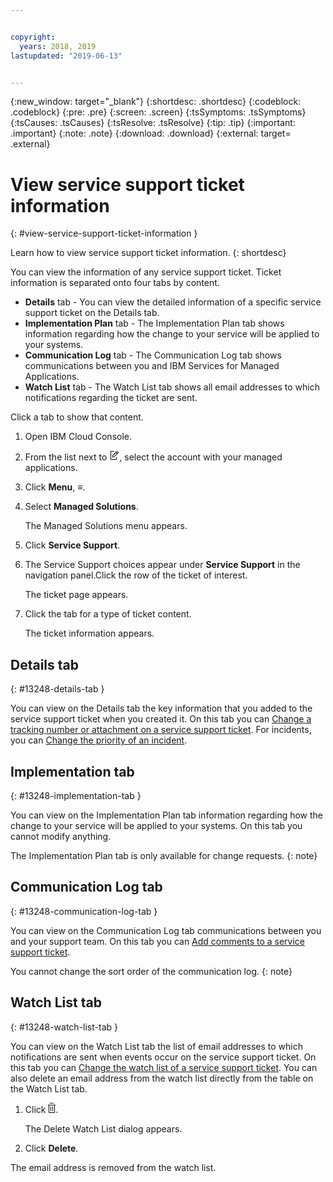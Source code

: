 ```yaml
---


copyright:
  years: 2018, 2019
lastupdated: "2019-06-13"


---
```


{:new_window: target="_blank"} 
{:shortdesc: .shortdesc} 
{:codeblock: .codeblock} 
{:pre: .pre} 
{:screen: .screen} 
{:tsSymptoms: .tsSymptoms} 
{:tsCauses: .tsCauses} 
{:tsResolve: .tsResolve} 
{:tip: .tip} 
{:important: .important} 
{:note: .note} 
{:download: .download} 
{:external: target= .external} 

# View service support ticket information
{: #view-service-support-ticket-information } 

Learn how to view service support ticket information.
{: shortdesc} 

You can view the information of any service support ticket. Ticket
information is separated onto four tabs by content.

  - **Details** tab - You can view the detailed information of a
    specific service support ticket on the Details tab.
  - **Implementation Plan** tab - The Implementation Plan tab shows
    information regarding how the change to your service will be applied
    to your systems.
  - **Communication Log** tab - The Communication Log tab shows
    communications between you and IBM Services for Managed
    Applications.
  - **Watch List** tab - The Watch List tab shows all email addresses to
    which notifications regarding the ticket are sent.

Click a tab to show that content.

1.  Open IBM Cloud Console.

2.  From the list next to <svg aria-label="pencil with paper"
    alt="pencil with paper" viewBox="0 0 32 32" width="16"
    height="16"><path d="M22 22v6H6V4h10V2H6a2 2 0 0 0-2 2v24a2 2 0 0
    0 2 2h16a2 2 0 0 0 2-2v-6z"/><path d="M29.537 5.76L26.24
    2.463a1.58 1.58 0 0 0-2.236 0L10 16.467V22h5.533L29.537 7.995a1.58
    1.58 0 0 0 0-2.235zM14.704 20H12v-2.704l9.44-9.441 2.705
    2.704zM25.56 9.145l-2.704-2.704 2.267-2.267 2.704
    2.704z"/></svg>, select the account with your managed
    applications.

3.  Click **Menu**, ≡.

4.  Select **Managed Solutions**.
    
    The Managed Solutions menu appears.

5.  Click **Service Support**.

6.  The Service Support choices appear under **Service Support** in the
    navigation panel.Click the row of the ticket of interest.
    
    The ticket page appears.

7.  Click the tab for a type of ticket content.
    
    The ticket information appears.

## Details tab
{: #13248-details-tab } 

You can view on the Details tab the key information that you added to
the service support ticket when you created it. On this tab you can
[Change a tracking number or attachment on a service support
ticket](/docs/managed-solutions/change-a-tracking-number-or-attachment-on-a-service-support-ticket.html "Change a tracking number or attachment on a service support ticket").
For incidents, you can [Change the priority of an
incident](/docs/managed-solutions/change-the-priority-of-an-incident.html "Change the priority of an incident").

## Implementation tab
{: #13248-implementation-tab } 

You can view on the Implementation Plan tab information regarding how
the change to your service will be applied to your systems. On this tab
you cannot modify anything.

The Implementation Plan tab is only available for change
requests.
{: note} 

## Communication Log tab
{: #13248-communication-log-tab } 

You can view on the Communication Log tab communications between you and
your support team. On this tab you can [Add comments to a service
support
ticket](/docs/managed-solutions/add-comments-to-a-service-support-ticket.html "Add comments to a service support ticket").

You cannot change the sort order of the communication log.
{: note} 

## Watch List tab
{: #13248-watch-list-tab } 

You can view on the Watch List tab the list of email addresses to which
notifications are sent when events occur on the service support ticket.
On this tab you can [Change the watch list of a service support
ticket](/docs/managed-solutions/change-the-watch-list-of-a-service-support-ticket.html "Change the watch list of a service support ticket").
You can also delete an email address from the watch list directly from
the table on the Watch List tab.

1.  Click <svg aria-label="delete" alt="delete" height="16"
    style="cursor:pointer;" viewBox="0 0 12 16" width="12"><path
    d="M11 4v11c0 .6-.4 1-1 1H2c-.6 0-1-.4-1-1V4H0V3h12v1h-1zM2
    4v11h8V4H2z"/><path d="M4 6h1v7H4zm3 0h1v7H7zM3
    1V0h6v1z"/></svg>.
    
    The Delete Watch List dialog appears.

2.  Click **Delete**.

The email address is removed from the watch list.
